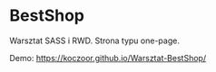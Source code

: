# BestShop

Warsztat SASS i RWD.
Strona typu one-page.

Demo: https://koczoor.github.io/Warsztat-BestShop/
